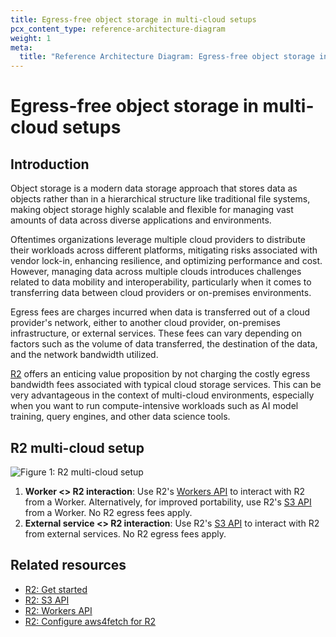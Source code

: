```yaml
---
title: Egress-free object storage in multi-cloud setups
pcx_content_type: reference-architecture-diagram
weight: 1
meta:
  title: "Reference Architecture Diagram: Egress-free object storage in multi-cloud setups"
---
```


# Egress-free object storage in multi-cloud setups

## Introduction

Object storage is a modern data storage approach that stores data as objects rather than in a hierarchical structure like traditional file systems, making object storage highly scalable and flexible for managing vast amounts of data across diverse applications and environments.

Oftentimes organizations leverage multiple cloud providers to distribute their workloads across different platforms, mitigating risks associated with vendor lock-in, enhancing resilience, and optimizing performance and cost. However, managing data across multiple clouds introduces challenges related to data mobility and interoperability, particularly when it comes to transferring data between cloud providers or on-premises environments.

Egress fees are charges incurred when data is transferred out of a cloud provider's network, either to another cloud provider, on-premises infrastructure, or external services. These fees can vary depending on factors such as the volume of data transferred, the destination of the data, and the network bandwidth utilized.

[R2](/r2/) offers an enticing value proposition by not charging the costly egress bandwidth fees associated with typical cloud storage services. This can be very advantageous in the context of multi-cloud environments, especially when you want to run compute-intensive workloads such as AI model training, query engines, and other data science tools.

## R2 multi-cloud setup

![Figure 1: R2 multi-cloud setup](/images/reference-architecture/r2-multi-cloud/r2-multi-cloud.svg "Figure 1: R2-multi-cloud setup")

1. **Worker <> R2 interaction**: Use R2's [Workers API](/r2/api/workers/workers-api-reference/) to interact with R2 from a Worker. Alternatively, for improved portability, use R2's [S3 API](/r2/api/s3/) from a Worker. No R2 egress fees apply.
2. **External service <> R2 interaction**: Use R2's [S3 API](/r2/api/s3/) to interact with R2 from external services. No R2 egress fees apply.

## Related resources

- [R2: Get started](/r2/get-started)
- [R2: S3 API](/r2/api/s3/)
- [R2: Workers API](/r2/api/workers/)
- [R2: Configure aws4fetch for R2](/r2/examples/aws/aws4fetch/)
